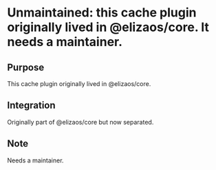 # Unmaintained: this cache plugin originally lived in @elizaos/core. It needs a maintainer.

## Purpose

This cache plugin originally lived in @elizaos/core.

## Integration

Originally part of @elizaos/core but now separated.

## Note

Needs a maintainer.

